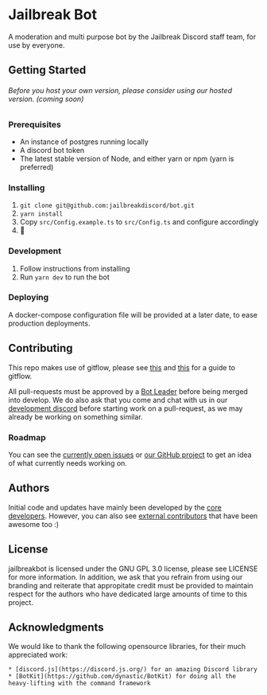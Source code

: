 # Jailbreak Bot

A moderation and multi purpose bot by the Jailbreak Discord staff team, for use by everyone.

## Getting Started
###### Before you host your own version, please consider using our hosted version. (*coming soon*)

### Prerequisites

* An instance of postgres running locally
* A discord bot token
* The latest stable version of Node, and either yarn or npm (yarn is preferred)

### Installing

1. `git clone git@github.com:jailbreakdiscord/bot.git`
2. `yarn install`
3. Copy `src/Config.example.ts` to `src/Config.ts` and configure accordingly
4. :tada:

### Development

1. Follow instructions from installing
2. Run `yarn dev` to run the bot

### Deploying

A docker-compose configuration file will be provided at a later date, to ease production deployments.

## Contributing

This repo makes use of gitflow, please see [this](https://nvie.com/posts/a-successful-git-branching-model/) and [this](https://medium.com/@muneebsajjad/git-flow-explained-quick-and-simple-7a753313572f) for a guide to gitflow.

All pull-requests must be approved by a [Bot Leader](https://github.com/orgs/jailbreakdiscord/teams/bot-leaders/members) before being merged into develop. We do also ask that you come and chat with us in our [development discord](https://discord.gg/k6yPPVB) before starting work on a pull-request, as we may already be working on something similar.

### Roadmap

You can see the [currently open issues](https://github.com/jailbreakdiscord/bot/issues) or [our GitHub project](https://github.com/jailbreakdiscord/bot/projects/1) to get an idea of what currently needs working on.

## Authors

Initial code and updates have mainly been developed by the [core developers](https://github.com/orgs/jailbreakdiscord/teams/bot-developers). However, you can also see [external contributors](https://github.com/jailbreakdiscord/bot/graphs/contributors) that have been awesome too :)

## License

jailbreakbot is licensed under the GNU GPL 3.0 license, please see LICENSE for more information. In addition, we ask that you refrain from using our branding and reiterate that appropitate credit must be provided to maintain respect for the authors who have dedicated large amounts of time to this project.

## Acknowledgments

We would like to thank the following opensource libraries, for their much appreciated work:
    
    * [discord.js](https://discord.js.org/) for an amazing Discord library
    * [BotKit](https://github.com/dynastic/BotKit) for doing all the heavy-lifting with the command framework
